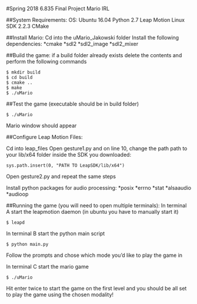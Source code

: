 #Spring 2018 6.835 Final Project Mario IRL

##System Requirements:
OS: Ubuntu 16.04
Python 2.7
Leap Motion Linux SDK 2.2.3
CMake

##Install Mario:
Cd into the uMario_Jakowski folder
Install the following dependencies:
*cmake
*sdl2
*sdl2_image
*sdl2_mixer

##Build the game:
if a build folder already exists delete the contents and perform the following commands
```
$ mkdir build
$ cd build
$ cmake ..
$ make
$ ./uMario
```

##Test the game
(executable should be in build folder)
```
$ ./uMario
```
Mario window should appear

##Configure Leap Motion Files:

Cd into leap_files
Open gesture1.py and on line 10, change the path path to your lib/x64 folder inside the SDK you downloaded:
```
sys.path.insert(0, "PATH TO LeapSDK/lib/x64")
```
Open gesture2.py and repeat the same steps

Install python packages for audio processing:
*posix
*errno
*stat
*alsaaudio
*audioop

##Running the game (you will need to open multiple terminals):
In terminal A start the leapmotion daemon (in ubuntu you have to manually start it)
```
$ leapd
```

In terminal B start the python main script
```
$ python main.py
```
Follow the prompts and chose which mode you’d like to play the game in

In terminal C start the mario game
```
$ ./uMario
```

Hit enter twice to start the game on the first level and you should be all set to play the game using the chosen modality!
